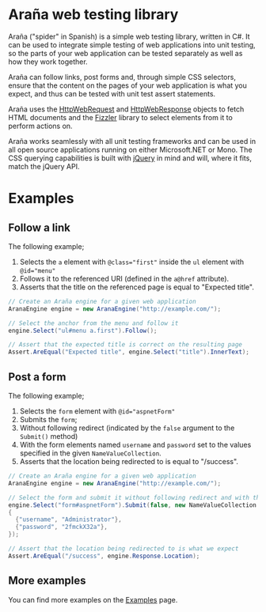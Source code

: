 # Araña web testing library

Araña ("spider" in Spanish) is a simple web testing library, written in C#. It can be used to integrate simple testing of web applications into unit testing, so the parts of your web application can be tested separately as well as how they work together.

Araña can follow links, post forms and, through simple CSS selectors, ensure that the content on the pages of your web application is what you expect, and thus can be tested with unit test assert statements.

Araña uses the [HttpWebRequest](http://msdn.microsoft.com/en-us/library/system.net.httpwebrequest.aspx) and [HttpWebResponse](http://msdn.microsoft.com/en-us/library/system.net.httpwebresponse.aspx) objects to fetch HTML documents and the [Fizzler](http://code.google.com/p/fizzler/) library to select elements from it to perform actions on.

Araña works seamlessly with all unit testing frameworks and can be used in all open source applications running on either Microsoft.NET or Mono. The CSS querying capabilities is built with [jQuery](http://jquery.com/) in mind and will, where it fits, match the jQuery API.

# Examples

## Follow a link

The following example;

1. Selects the `a` element with `@class="first"` inside the `ul` element with `@id="menu"`
2. Follows it to the referenced URI (defined in the `a@href` attribute).
3. Asserts that the title on the referenced page is equal to "Expected title".

```c#
// Create an Araña engine for a given web application
AranaEngine engine = new AranaEngine("http://example.com/");

// Select the anchor from the menu and follow it
engine.Select("ul#menu a.first").Follow();

// Assert that the expected title is correct on the resulting page
Assert.AreEqual("Expected title", engine.Select("title").InnerText);
```

## Post a form

The following example;
  
1. Selects the `form` element with `@id="aspnetForm"`
2. Submits the `form`;
  1. Without following redirect (indicated by the `false` argument to the `Submit()` method)
  2. With the form elements named `username` and `password` set to the values specified in the given `NameValueCollection`.
3. Asserts that the location being redirected to is equal to "/success".

```c#
// Create an Araña engine for a given web application
AranaEngine engine = new AranaEngine("http://example.com/");

// Select the form and submit it without following redirect and with the given values.
engine.Select("form#aspnetForm").Submit(false, new NameValueCollection
{
  {"username", "Administrator"},
  {"password", "2fmckX32a"},
});

// Assert that the location being redirected to is what we expect
Assert.AreEqual("/success", engine.Response.Location);
```

## More examples

You can find more examples on the [Examples](https://github.com/asbjornu/arana/wiki/Examples) page.